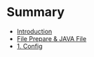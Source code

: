 # Summary

* [Introduction](README.md)
* [File Prepare & JAVA File](chapter1.md)
* [1. Config](Config.md/1config_of_logstash_md.md)


